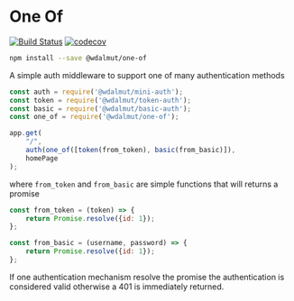 # One Of

[![Build Status](https://travis-ci.org/wdalmut/one-of-js.svg?branch=master)](https://travis-ci.org/wdalmut/one-of-js)
[![codecov](https://codecov.io/gh/wdalmut/one-of-js/branch/master/graph/badge.svg)](https://codecov.io/gh/wdalmut/one-of-js)

```sh
npm install --save @wdalmut/one-of
```

A simple auth middleware to support one of many authentication methods

```js
const auth = require('@wdalmut/mini-auth');
const token = require('@wdalmut/token-auth');
const basic = require('@wdalmut/basic-auth');
const one_of = require('@wdalmut/one-of');

app.get(
    "/",
    auth(one_of([token(from_token), basic(from_basic)]),
    homePage
);
```

where `from_token` and `from_basic` are simple functions that will returns a promise

```js
const from_token = (token) => {
    return Promise.resolve({id: 1});
};

const from_basic = (username, password) => {
    return Promise.resolve({id: 1});
};
```

If one authentication mechanism resolve the promise the authentication is
considered valid otherwise a 401 is immediately returned.

